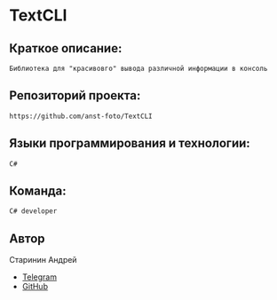 # TextCLI

## Краткое описание:
`
Библиотека для "красивовго" вывода различной информации в консоль
`
## Репозиторий проекта:
`
https://github.com/anst-foto/TextCLI
`
## Языки программирования и технологии:
`
C#
`
## Команда:
`
C# developer
`
## Автор
Старинин Андрей
- [Telegram](https://t.me/anst_foto)
- [GitHub](https://github.com/anst-foto)
